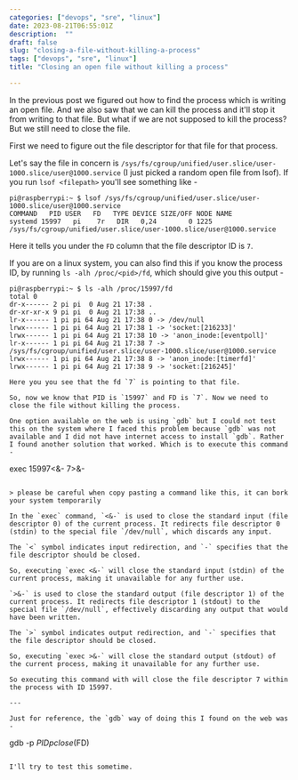 ```yaml
---
categories: ["devops", "sre", "linux"]
date: 2023-08-21T06:55:01Z
description:  ""
draft: false
slug: "closing-a-file-without-killing-a-process"
tags: ["devops", "sre", "linux"]
title: "Closing an open file without killing a process"

---
```



In the previous post we figured out how to find the process which is writing an open file. And we also saw that we can kill the process and it'll stop it from writing to that file. But what if we are not supposed to kill the process? But we still need to close the file.

First we need to figure out the file descriptor for that file for that process.

Let's say the file in concern is `/sys/fs/cgroup/unified/user.slice/user-1000.slice/user@1000.service` (I just picked a random open file from lsof). If you run `lsof <filepath>` you'll see something like -

```
pi@raspberrypi:~ $ lsof /sys/fs/cgroup/unified/user.slice/user-1000.slice/user@1000.service
COMMAND   PID USER   FD   TYPE DEVICE SIZE/OFF NODE NAME
systemd 15997   pi    7r   DIR   0,24        0 1225 /sys/fs/cgroup/unified/user.slice/user-1000.slice/user@1000.service
```

Here it tells you under the `FD` column that the file descriptor ID is `7`.

If you are on a linux system, you can also find this if you know the process ID, by running `ls -alh /proc/<pid>/fd`, which should give you this output -

```
pi@raspberrypi:~ $ ls -alh /proc/15997/fd
total 0
dr-x------ 2 pi pi  0 Aug 21 17:38 .
dr-xr-xr-x 9 pi pi  0 Aug 21 17:38 ..
lr-x------ 1 pi pi 64 Aug 21 17:38 0 -> /dev/null
lrwx------ 1 pi pi 64 Aug 21 17:38 1 -> 'socket:[216233]'
lrwx------ 1 pi pi 64 Aug 21 17:38 10 -> 'anon_inode:[eventpoll]'
lr-x------ 1 pi pi 64 Aug 21 17:38 7 -> /sys/fs/cgroup/unified/user.slice/user-1000.slice/user@1000.service
lrwx------ 1 pi pi 64 Aug 21 17:38 8 -> 'anon_inode:[timerfd]'
lrwx------ 1 pi pi 64 Aug 21 17:38 9 -> 'socket:[216245]'

Here you you see that the fd `7` is pointing to that file.

So, now we know that PID is `15997` and FD is `7`. Now we need to close the file without killing the process.

One option available on the web is using `gdb` but I could not test this on the system where I faced this problem because `gdb` was not available and I did not have internet access to install `gdb`. Rather I found another solution that worked. Which is to execute this command -

```
exec 15997<&- 7>&-
```

> please be careful when copy pasting a command like this, it can bork your system temporarily

In the `exec` command, `<&-` is used to close the standard input (file descriptor 0) of the current process. It redirects file descriptor 0 (stdin) to the special file `/dev/null`, which discards any input.

The `<` symbol indicates input redirection, and `-` specifies that the file descriptor should be closed.

So, executing `exec <&-` will close the standard input (stdin) of the current process, making it unavailable for any further use.

`>&-` is used to close the standard output (file descriptor 1) of the current process. It redirects file descriptor 1 (stdout) to the special file `/dev/null`, effectively discarding any output that would have been written.

The `>` symbol indicates output redirection, and `-` specifies that the file descriptor should be closed.

So, executing `exec >&-` will close the standard output (stdout) of the current process, making it unavailable for any further use.

So executing this command with will close the file descriptor 7 within the process with ID 15997.

---

Just for reference, the `gdb` way of doing this I found on the web was -

```
gdb -p $PID
p close($FD)
```

I'll try to test this sometime.

